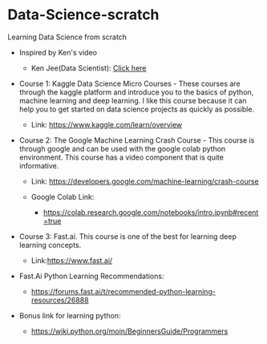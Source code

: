 # Data-Science-scratch
Learning Data Science from scratch<br>

* Inspired by Ken's video<br>
  * Ken Jee(Data Scientist): <a href="https://www.youtube.com/watch?v=Ip50cXvpWY4">Click here</a><br>
  
  

* Course 1: Kaggle Data Science Micro Courses - These courses are through the kaggle platform and introduce you to the basics of python, machine learning and deep learning. I like this course because it can help you to get started on data science projects as quickly as possible.
  * Link: https://www.kaggle.com/learn/overview

* Course 2: The Google Machine Learning Crash Course - This course is through google and can be used with the google colab python environment. This course has a video component that is quite informative.
  * Link: https://developers.google.com/machine-learning/crash-course

  * Google Colab Link:
    * https://colab.research.google.com/notebooks/intro.ipynb#recent=true
    
* Course 3: Fast.ai. This course is one of the best for learning deep learning concepts.
  * Link:https://www.fast.ai/
* Fast.Ai Python Learning Recommendations:

  * https://forums.fast.ai/t/recommended-python-learning-resources/26888
* Bonus link for learning python:

  * https://wiki.python.org/moin/BeginnersGuide/Programmers
